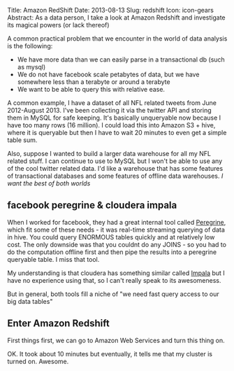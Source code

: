 Title: Amazon RedShift
Date: 2013-08-13
Slug: redshift
Icon: icon-gears
Abstract: As a data person, I take a look at Amazon Redshift and investigate its magical powers (or lack thereof)

A common practical problem that we encounter in the world of data analysis is the following:

* We have more data than we can easily parse in a transactional db (such as mysql)
* We do not have facebook scale petabytes of data, but we have somewhere less than a terabyte or around a terabyte
* We want to be able to query this with relative ease.

A common example, I have a dataset of all NFL related tweets from June 2012-August 2013. I've been collecting it via the twitter API and storing them in MySQL for safe keeping. It's basically unqueryable now because I have too many rows (16 million). I could load this into Amazon S3 + hive, where it is queryable but then I have to wait 20 minutes to even get a simple table sum.  

Also, suppose I wanted to build a larger data warehouse for all my NFL related stuff. I can continue to use to MySQL but I won't be able to use any of the cool twitter related data. I'd like a warehouse that has some features of transactional databases and some features of offline data warehouses. *I want the best of both worlds*

facebook peregrine & cloudera impala
-------------------------
When I worked for facebook, they had a great internal tool called [Peregrine](http://xrds.acm.org/article.cfm?aid=2331056), which fit some of these needs - it was real-time streaming querying of data in hive. You could query ENORMOUS tables quickly and at relatively low cost. The only downside was that you couldnt do any JOINS - so you had to do the computation offline first and then pipe the results into a peregrine queryable table. I miss that tool.

My understanding is that cloudera has something similar called [Impala](http://www.quora.com/Cloudera-Impala/How-does-Cloudera-Impala-compare-to-Facebook-Peregrine) but I have no experience using that, so I can't really speak to its awesomeness. 

But in general, both tools fill a niche of "we need fast query access to our big data tables"

Enter Amazon Redshift
--------------------------------

First things first, we can go to Amazon Web Services and turn this thing on.

OK. It took about 10 minutes but eventually, it tells me that my cluster is turned on. Awesome.


